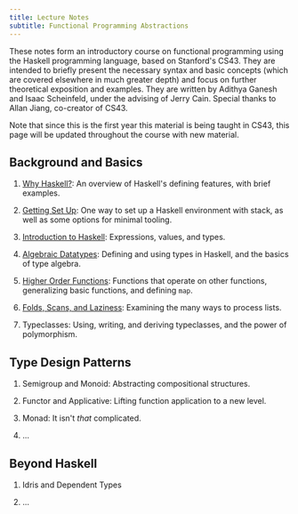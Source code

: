 ```yaml
---
title: Lecture Notes
subtitle: Functional Programming Abstractions
---
```


These notes form an introductory course on functional programming using the
Haskell programming language, based on Stanford's CS43. They are intended to
briefly present the necessary syntax and basic concepts (which are covered
elsewhere in much greater depth) and focus on further theoretical exposition and
examples. They are written by Adithya Ganesh and Isaac Scheinfeld, under the
advising of Jerry Cain.  Special thanks to Allan Jiang, co-creator of CS43.

Note that since this is the first year this material is being taught in CS43,
this page will be updated throughout the course with new material.

## Background and Basics

1. [Why Haskell?](notes/Why_Haskell.html): An overview of Haskell's defining
   features, with brief examples.
   
1. [Getting Set Up](notes/Getting_Set_Up.html): One way to set up a Haskell environment with stack, as well
   as some options for minimal tooling.

1. [Introduction to Haskell](notes/Introduction_to_Haskell.html): Expressions, values, and types.

1. [Algebraic Datatypes](notes/Algebraic_Datatypes.html): Defining and using types in Haskell, and the basics of
   type algebra.

1. [Higher Order Functions](notes/Higher_Order_Functions.html): Functions that operate on other functions, generalizing basic functions, and defining `map`.

1. [Folds, Scans, and Laziness](notes/Folds_Scans_Laziness.html): Examining the many ways to process lists.

1. Typeclasses<!--[Typeclasses](notes/Typeclasses.html)-->: Using, writing, and
   deriving typeclasses, and the power of polymorphism.

## Type Design Patterns

1. Semigroup and Monoid<!--[Semigroup and
   Monoid](notes/Semigroup_and_Monoid.html)-->: Abstracting compositional
   structures.

1. Functor and Applicative<!--[Functor and Applicative](notes/Functor.html)-->:
   Lifting function application to a new level.

1. Monad<!--[Monad](notes/Monad.html)-->: It isn't *that* complicated.

1. ...

## Beyond Haskell

1. Idris and Dependent Types

1. ...

<!--
## Contributing

1. [Notes Features](notes/Notes_features.html)
-->
